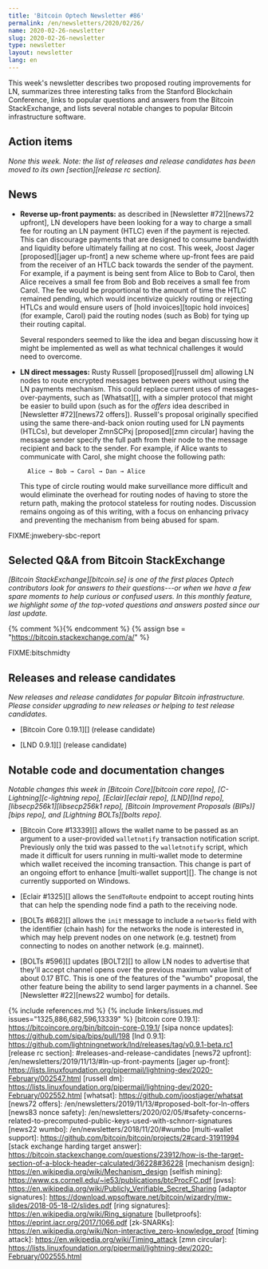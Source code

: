 ```yaml
---
title: 'Bitcoin Optech Newsletter #86'
permalink: /en/newsletters/2020/02/26/
name: 2020-02-26-newsletter
slug: 2020-02-26-newsletter
type: newsletter
layout: newsletter
lang: en
---
```

This week's newsletter describes two proposed routing improvements for
LN, summarizes three interesting talks from the Stanford Blockchain
Conference, links to popular questions and answers from the Bitcoin
StackExchange, and lists several notable changes to popular Bitcoin
infrastructure software.

## Action items

*None this week.  Note: the list of releases and release candidates has
been moved to its own [section][release rc section].*

## News

- **Reverse up-front payments:** as described in [Newsletter #72][news72
  upfront], LN developers have been looking for a way to charge a small
  fee for routing an LN payment (HTLC) even if the payment is rejected.
  This can discourage payments that are designed to consume bandwidth
  and liquidity before ultimately failing at no cost.
  This week, Joost Jager [proposed][jager up-front] a new scheme where
  up-front fees are paid from the receiver of an HTLC back towards the
  sender of the payment.  For example, if a payment is being sent from
  Alice to Bob to Carol, then Alice receives a small fee from Bob and
  Bob receives a small fee from Carol.  The fee would be proportional to
  the amount of time the HTLC remained pending, which would incentivize
  quickly routing or rejecting HTLCs and would ensure users of [hold
  invoices][topic hold invoices] (for example,  Carol) paid the routing
  nodes (such as Bob) for tying up their routing capital.

    Several responders seemed to like the idea and began discussing how
    it might be implemented as well as what technical challenges it
    would need to overcome.

- **LN direct messages:** Rusty Russell [proposed][russell dm] allowing
  LN nodes to route encrypted messages between peers without using the
  LN payments mechanism.  This could replace current uses of
  messages-over-payments, such as [Whatsat][], with a simpler protocol
  that might be easier to build upon (such as for the *offers* idea
  described in [Newsletter #72][news72 offers]).  Russell's proposal
  originally specified using the same there-and-back onion routing used
  for LN payments (HTLCs), but developer ZmnSCPxj [proposed][zmn circular] having the
  message sender specify the full path from their node to the message
  recipient and back to the sender.  For example, if Alice wants to
  communicate with Carol, she might choose the following path:

        Alice → Bob → Carol → Dan → Alice

    This type of circle routing would make surveillance more difficult
    and would eliminate the overhead for routing nodes of having to
    store the return path, making the protocol stateless for routing
    nodes.  Discussion remains ongoing as of this writing, with a focus
    on enhancing privacy and preventing the mechanism from being abused
    for spam.

FIXME:jnwebery-sbc-report

## Selected Q&A from Bitcoin StackExchange

*[Bitcoin StackExchange][bitcoin.se] is one of the first places Optech
contributors look for answers to their questions---or when we have a
few spare moments to help curious or confused users.  In
this monthly feature, we highlight some of the top-voted questions and
answers posted since our last update.*

{% comment %}<!-- https://bitcoin.stackexchange.com/search?tab=votes&q=created%3a1m..%20is%3aanswer -->{%
endcomment %}
{% assign bse = "https://bitcoin.stackexchange.com/a/" %}

FIXME:bitschmidty

## Releases and release candidates

*New releases and release candidates for popular Bitcoin infrastructure.
Please consider upgrading to new releases or helping to test release
candidates.*

- [Bitcoin Core 0.19.1][] (release candidate)

- [LND 0.9.1][] (release candidate)

## Notable code and documentation changes

*Notable changes this week in [Bitcoin Core][bitcoin core repo],
[C-Lightning][c-lightning repo], [Eclair][eclair repo], [LND][lnd repo],
[libsecp256k1][libsecp256k1 repo], [Bitcoin Improvement Proposals
(BIPs)][bips repo], and [Lightning BOLTs][bolts repo].*

- [Bitcoin Core #13339][] allows the wallet name to be passed as an argument to a user-provided
  `walletnotify` transaction notification script. Previously only the txid was
  passed to the `walletnotify` script, which made it difficult for users running
  in multi-wallet mode to determine which wallet received the incoming
  transaction. This change is part of an ongoing effort to enhance [multi-wallet
  support][].  The change is not currently supported on Windows.

- [Eclair #1325][] allows the `SendToRoute` endpoint to accept routing
  hints that can help the spending node find a path to the receiving
  node.

- [BOLTs #682][] allows the `init` message to include a `networks` field
  with the identifier (chain hash) for the networks the node is
  interested in, which may help prevent nodes on one network (e.g.
  testnet) from connecting to nodes on another network (e.g. mainnet).

- [BOLTs #596][] updates [BOLT2][] to allow LN nodes to advertise that
  they'll accept channel opens over the previous maximum value limit of
  about 0.17 BTC.  This is one of the features of the "wumbo" proposal,
  the other feature being the ability to send larger payments in a
  channel.  See [Newsletter #22][news22 wumbo] for details.

{% include references.md %}
{% include linkers/issues.md issues="1325,886,682,596,13339" %}
[bitcoin core 0.19.1]: https://bitcoincore.org/bin/bitcoin-core-0.19.1/
[sipa nonce updates]: https://github.com/sipa/bips/pull/198
[lnd 0.9.1]: https://github.com/lightningnetwork/lnd/releases/tag/v0.9.1-beta.rc1
[release rc section]: #releases-and-release-candidates
[news72 upfront]: /en/newsletters/2019/11/13/#ln-up-front-payments
[jager up-front]: https://lists.linuxfoundation.org/pipermail/lightning-dev/2020-February/002547.html
[russell dm]: https://lists.linuxfoundation.org/pipermail/lightning-dev/2020-February/002552.html
[whatsat]: https://github.com/joostjager/whatsat
[news72 offers]: /en/newsletters/2019/11/13/#proposed-bolt-for-ln-offers
[news83 nonce safety]: /en/newsletters/2020/02/05/#safety-concerns-related-to-precomputed-public-keys-used-with-schnorr-signatures
[news22 wumbo]: /en/newsletters/2018/11/20/#wumbo
[multi-wallet support]: https://github.com/bitcoin/bitcoin/projects/2#card-31911994
[stack exchange harding target answer]: https://bitcoin.stackexchange.com/questions/23912/how-is-the-target-section-of-a-block-header-calculated/36228#36228
[mechanism design]: https://en.wikipedia.org/wiki/Mechanism_design
[selfish mining]: https://www.cs.cornell.edu/~ie53/publications/btcProcFC.pdf
[pvss]: https://en.wikipedia.org/wiki/Publicly_Verifiable_Secret_Sharing
[adaptor signatures]: https://download.wpsoftware.net/bitcoin/wizardry/mw-slides/2018-05-18-l2/slides.pdf
[ring signatures]: https://en.wikipedia.org/wiki/Ring_signature
[bulletproofs]: https://eprint.iacr.org/2017/1066.pdf
[zk-SNARKs]: https://en.wikipedia.org/wiki/Non-interactive_zero-knowledge_proof
[timing attack]: https://en.wikipedia.org/wiki/Timing_attack
[zmn circular]: https://lists.linuxfoundation.org/pipermail/lightning-dev/2020-February/002555.html

